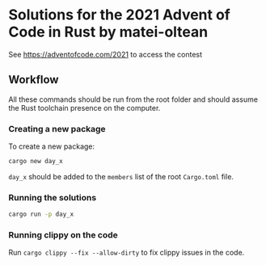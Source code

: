 # Solutions for the 2021 Advent of Code in Rust by matei-oltean

See https://adventofcode.com/2021 to access the contest

## Workflow

All these commands should be run from the root folder and should assume the Rust toolchain presence on the computer.

### Creating a new package

To create a new package:

```rust
cargo new day_x
```

`day_x` should be added to the `members` list of the root `Cargo.toml` file.

### Running the solutions

```bash
cargo run -p day_x
```

### Running clippy on the code

Run `cargo clippy --fix --allow-dirty` to fix clippy issues in the code.
